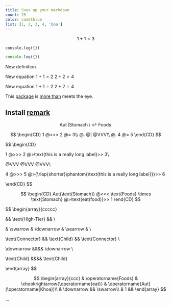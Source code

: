 ```yaml
---
title: Svex up your markdown
count: 25
color: cadetblue
list: [1, 2, 3, 4, 'boo']
---
```


<script>
    import Define from '$lib/mathEnv/Define.svelte'
    import Example from '$lib/mathEnv/Example.svelte'
    import Proof from '$lib/mathEnv/Proof.svelte'
    import Proposition from '$lib/mathEnv/Proposition.svelte'
    import Equation from '$lib/mathEnv/Equation.svelte'

    let i = $state(0)
</script>

$$
    1+1=3
$$

```vanvo
console.log({})
```

```js
console.log({})
```

<define label="new-def">

New definition

</define>

<Equation label="new-eq">

New equation $1 + 1 = 2$
$2+2=4$

</Equation>

<Eq label="new-eq">

</Eq>

<Equation label="new-eq">

New equation $1 + 1 = 2$
$2+2=4$

</Equation>

This [package][1] is [more than][2nd-half-idiom] meets the eye.

## Install [remark][8]

$$
\operatorname{Aut}(\operatorname{Stomach}) \hookleftarrow \operatorname{Foods}
$$

$$
\begin{CD}
     1 @<<< 2 @= 3\\
     @. @| @VVV\\
     @. 4 @= 5
\end{CD}
$$

$$
\begin{CD}

1 @>>> 2
@>\text{this is a really long label}>> 3\\

@VVV @VVV @VVV\\

4 @>>> 5 @>{\rlap{$\scriptstyle{\text{shorter}}$}\phantom{\text{this is a really long label}}}>> 6

\end{CD}
$$

$$
\begin{CD}
Aut(\text{Stomach}) @<<< \text{Foods} \times \text{Stomach}
@>\text{eat(food)}>> 1
\end{CD}
$$

$$
\begin{array}{ccccc}

&& \text{High-Tier} && \\

& \swarrow & \downarrow & \searrow & \\

\text{Connector} && \text{Child} && \text{Connector} \\

\downarrow &&&& \downarrow \\

\text{Child} &&&& \text{Child}

\end{array}
$$

$$
\begin{array}{ccc}
& \operatorname{Foods} & \xhookrightarrow{\operatorname{eat}} & \operatorname{Aut}(\operatorname{Khoa})\\
& \downarrow && \swarrow\\
& 1 &&
\end{array}
$$

…

[1st-half-idiom]: https://meme-link-1
[2nd-half-idiom]: https://meme-link-2
[1]: https://npm.im/some-package
[2]: #install
[3]: #usage
[4]: #api
[5]: #related
[6]: #contributing-and-support
[7]: #contributors
[8]: https://npm.im/remark

